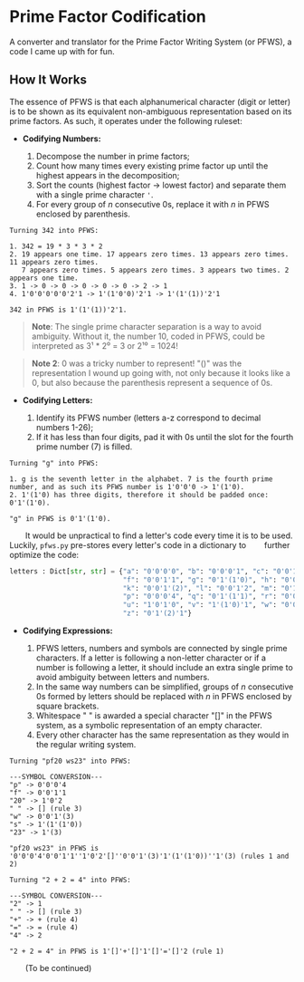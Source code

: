 # Prime Factor Codification

A converter and translator for the Prime Factor Writing System (or PFWS), a code I came up with for fun.

## How It Works

The essence of PFWS is that each alphanumerical character (digit or letter) is to be shown as its equivalent non-ambiguous representation based on its prime factors. As such, it operates under the following ruleset:

- **Codifying Numbers:**

    1. Decompose the number in prime factors;
    2. Count how many times every existing prime factor up until the highest appears in the decomposition;
    3. Sort the counts (highest factor -> lowest factor) and separate them with a single prime character `'`.
    4. For every group of *n* consecutive 0s, replace it with *n* in PFWS enclosed by parenthesis.

```
Turning 342 into PFWS:

1. 342 = 19 * 3 * 3 * 2
2. 19 appears one time. 17 appears zero times. 13 appears zero times. 11 appears zero times.
   7 appears zero times. 5 appears zero times. 3 appears two times. 2 appears one time.
3. 1 -> 0 -> 0 -> 0 -> 0 -> 0 -> 2 -> 1
4. 1'0'0'0'0'0'2'1 -> 1'(1'0'0)'2'1 -> 1'(1'(1))'2'1

342 in PFWS is 1'(1'(1))'2'1.
```
> **Note**: The single prime character separation is a way to avoid ambiguity. Without it, the number 10, coded in PFWS, could be interpreted as 3¹ * 2⁰ = 3 or 2¹⁰ = 1024!

> **Note 2**: 0 was a tricky number to represent! "()" was the representation I wound up going with, not only because it looks like a 0, but also because the parenthesis represent a sequence of 0s.

- **Codifying Letters:**

    1. Identify its PFWS number (letters a-z correspond to decimal numbers 1-26);
    2. If it has less than four digits, pad it with 0s until the slot for the fourth prime number (7) is filled.

```
Turning "g" into PFWS:

1. g is the seventh letter in the alphabet. 7 is the fourth prime number, and as such its PFWS number is 1'0'0'0 -> 1'(1'0).
2. 1'(1'0) has three digits, therefore it should be padded once: 0'1'(1'0).

"g" in PFWS is 0'1'(1'0).
```

  It would be unpractical to find a letter's code every time it is to be used. Luckily, `pfws.py` pre-stores every letter's code in a dictionary to   further optimize the code:

```python
letters : Dict[str, str] = {"a": "0'0'0'0", "b": "0'0'0'1", "c": "0'0'1'0", "d": "0'0'0'2", "e": "0'0'1'(1)", 
                            "f": "0'0'1'1", "g": "0'1'(1'0)", "h": "0'0'0'3", "i": "0'0'2'0", "j": "0'1'0'1", 
                            "k": "0'0'1'(2)", "l": "0'0'1'2", "m": "0'1'(1'(1))", "n": "0'1'(1)'1", "o": "0'1'1'0",
                            "p": "0'0'0'4", "q": "0'1'(1'1)", "r": "0'0'2'1", "s": "1'(1'(1'0))", "t": "0'1'0'2", 
                            "u": "1'0'1'0", "v": "1'(1'0)'1", "w": "0'0'1'(3)", "x": "0'0'1'3", "y": "0'2'0'0", 
                            "z": "0'1'(2)'1"}
```

- **Codifying Expressions:**

    1. PFWS letters, numbers and symbols are connected by single prime characters. If a letter is following a non-letter character or if a number is following a letter, it should include an extra single prime to avoid ambiguity between letters and numbers.
    2. In the same way numbers can be simplified, groups of *n* consecutive 0s formed by letters should be replaced with *n* in PFWS enclosed by square brackets.
    3. Whitespace " " is awarded a special character "[]" in the PFWS system, as a symbolic representation of an empty character.
    4. Every other character has the same representation as they would in the regular writing system.

```
Turning "pf20 ws23" into PFWS:

---SYMBOL CONVERSION---
"p" -> 0'0'0'4
"f" -> 0'0'1'1
"20" -> 1'0'2
" " -> [] (rule 3)
"w" -> 0'0'1'(3)
"s" -> 1'(1'(1'0))
"23" -> 1'(3)

"pf20 ws23" in PFWS is '0'0'0'4'0'0'1'1''1'0'2'[]''0'0'1'(3)'1'(1'(1'0))''1'(3) (rules 1 and 2)
```

```
Turning "2 + 2 = 4" into PFWS:

---SYMBOL CONVERSION---
"2" -> 1
" " -> [] (rule 3)
"+" -> + (rule 4)
"=" -> = (rule 4)
"4" -> 2

"2 + 2 = 4" in PFWS is 1'[]'+'[]'1'[]'='[]'2 (rule 1)
```

  (To be continued)








